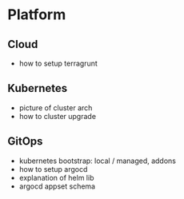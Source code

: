# Platform

## Cloud

- how to setup terragrunt

## Kubernetes

- picture of cluster arch
- how to cluster upgrade

## GitOps

- kubernetes
  bootstrap: local / managed, addons
- how to setup argocd
- explanation of helm lib
- argocd appset schema

